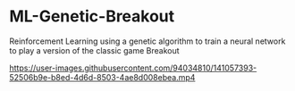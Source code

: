 # ML-Genetic-Breakout
Reinforcement Learning using a genetic algorithm to train a neural network to play a version of the classic game Breakout




https://user-images.githubusercontent.com/94034810/141057393-52506b9e-b8ed-4d6d-8503-4ae8d008ebea.mp4



